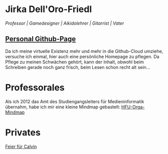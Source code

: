 # Jirka Dell'Oro-Friedl
_Professor | Gamedesigner | Aikidolehrer | Gitarrist | Vater_

## [Personal Github-Page](https://JirkaDellOro.github.io)
Da ich meine virtuelle Existenz mehr und mehr in die Github-Cloud umziehe, versuche ich einmal, hier auch eine persönliche Homepage zu pflegen. Da Pflege zu meinen Schwächen gehört, kann der Inhalt, obwohl beim Schreiben gerade noch ganz frisch, beim Lesen schon recht alt sein...

# Professorales
Als ich 2012 das Amt des Studiengangsleiters für Medieninformatik übernahm, habe ich mir eine kleine Mindmap gebastelt: [HFU-Orga-Mindmap](https://jirkadelloro.github.io/FreeMindViewer/?map=Organisation.mm&path=https://JirkaDellOro.github.io/Prof)
# Privates
[Feier für Calvin](Privat/Calvin/Feier18)
